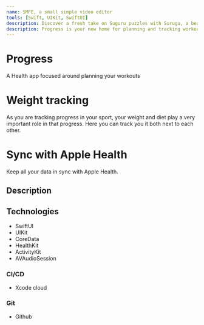 ```yaml
---
name: SMFE, a small simple video editor
tools: [Swift, UIKit, SwiftUI]
description: Discover a fresh take on Suguru puzzles with Surugu, a beautifully designed app that’s simple, elegant, and endlessly satisfying. Whether you're new to logic puzzles or a seasoned solver, Surugu offers a calming, focused experience—no ads, no clutter, just pure logic.
description: Progress is your new home for planning and tracking workouts. it doesn't matter what you practice, wether is going to the gym, bouldering or doing stretches. In Progress you can create your workouts as specific or complex as you need.
---
```



# Progress
A Health app focused around planning your workouts

# Weight tracking
As you are tracking progress in your sport, your weight and diet play a very important role in that progress. Here you can track you it both next to each other.

# Sync with Apple Health
Keep all your data in sync with Apple Health.

## Description

## Technologies
- SwiftUI 
- UIKit
- CoreData
- HealthKit
- ActivityKit
- AVAudioSession

### CI/CD
- Xcode cloud
### Git
- Github